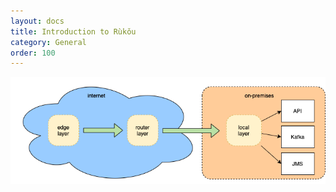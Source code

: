 ```yaml
---
layout: docs
title: Introduction to Rùkǒu
category: General
order: 100
---
```

<style>
    @media only screen and (max-width: 617px) {
  img.fill-screen {
    width: 100%
  }
}
</style>
<div class="container text-center">
<img class="fill-screen" src="/assets/rukou-simplified.png" alt="rukou simplified view">
</div>
